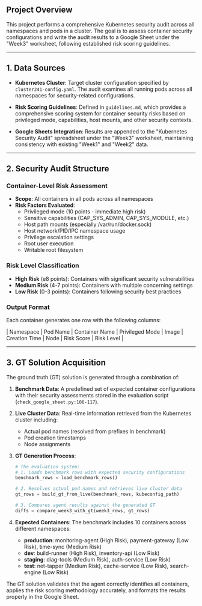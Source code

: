 ## Project Overview

This project performs a comprehensive Kubernetes security audit across all namespaces and pods in a cluster. The goal is to assess container security configurations and write the audit results to a Google Sheet under the "Week3" worksheet, following established risk scoring guidelines.

---

## 1. Data Sources

* **Kubernetes Cluster**: Target cluster configuration specified by `cluster241-config.yaml`. The audit examines all running pods across all namespaces for security-related configurations.

* **Risk Scoring Guidelines**: Defined in `guidelines.md`, which provides a comprehensive scoring system for container security risks based on privileged mode, capabilities, host mounts, and other security contexts.

* **Google Sheets Integration**: Results are appended to the "Kubernetes Security Audit" spreadsheet under the "Week3" worksheet, maintaining consistency with existing "Week1" and "Week2" data.

---

## 2. Security Audit Structure

### Container-Level Risk Assessment

* **Scope**: All containers in all pods across all namespaces
* **Risk Factors Evaluated**:
  * Privileged mode (10 points - immediate high risk)
  * Sensitive capabilities (CAP_SYS_ADMIN, CAP_SYS_MODULE, etc.)
  * Host path mounts (especially /var/run/docker.sock)
  * Host network/PID/IPC namespace usage
  * Privilege escalation settings
  * Root user execution
  * Writable root filesystem

### Risk Level Classification

* **High Risk** (e8 points): Containers with significant security vulnerabilities
* **Medium Risk** (4-7 points): Containers with multiple concerning settings
* **Low Risk** (0-3 points): Containers following security best practices

### Output Format

Each container generates one row with the following columns:

| Namespace | Pod Name | Container Name | Privileged Mode | Image | Creation Time | Node | Risk Score | Risk Level |

---

## 3. GT Solution Acquisition

The ground truth (GT) solution is generated through a combination of:

1. **Benchmark Data**: A predefined set of expected container configurations with their security assessments stored in the evaluation script (`check_google_sheet.py:106-117`).

2. **Live Cluster Data**: Real-time information retrieved from the Kubernetes cluster including:
   * Actual pod names (resolved from prefixes in benchmark)
   * Pod creation timestamps 
   * Node assignments

3. **GT Generation Process**:
   ```python
   # The evaluation system:
   # 1. Loads benchmark rows with expected security configurations
   benchmark_rows = load_benchmark_rows()
   
   # 2. Resolves actual pod names and retrieves live cluster data
   gt_rows = build_gt_from_live(benchmark_rows, kubeconfig_path)
   
   # 3. Compares agent results against the generated GT
   diffs = compare_week3_with_gt(week3_rows, gt_rows)
   ```

4. **Expected Containers**: The benchmark includes 10 containers across different namespaces:
   * **production**: monitoring-agent (High Risk), payment-gateway (Low Risk), time-sync (Medium Risk)
   * **dev**: build-runner (High Risk), inventory-api (Low Risk)  
   * **staging**: diag-tools (Medium Risk), auth-service (Low Risk)
   * **test**: net-tapper (Medium Risk), cache-service (Low Risk), search-engine (Low Risk)

The GT solution validates that the agent correctly identifies all containers, applies the risk scoring methodology accurately, and formats the results properly in the Google Sheet.